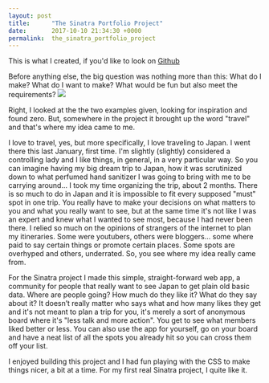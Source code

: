 ```yaml
---
layout: post
title:      "The Sinatra Portfolio Project"
date:       2017-10-10 21:34:30 +0000
permalink:  the_sinatra_portfolio_project
---
```


This is what I created, if you'd like to look on [Github](https://github.com/msickler/japan_seeings/tree/master/japan-seeings)

Before anything else, the big question was nothing more than this: What do I make? What do I want to make? What would be fun but also meet the requirements? 
![](https://i.imgur.com/59xDacN.png)

Right, I looked at the the two examples given, looking for inspiration and found zero. But, somewhere in the project it brought up the word "travel" and that's where my idea came to me. 

I love to travel, yes, but more specifically, I love traveling to Japan. I went there this last January, first time. I'm slightly (slightly) considered a controlling lady and I like things, in general, in a very particular way. So you can imagine having my big dream trip to Japan, how it was scrutinized down to what perfumed hand sanitizer I was going to bring with me to be carrying around... I took my time organizing the trip, about 2 months. 
There is so much to do in Japan and it is impossible to fit every supposed "must" spot in one trip. You really have to make your decisions on what matters to you and what you really want to see, but at the same time it's not like I was an expert and knew what I wanted to see most, because I had never been there. I relied so much on the opinions of strangers of the internet to plan my itineraries. Some were youtubers, others were bloggers... some where paid to say certain things or promote certain places. Some spots are overhyped and others, underrated. So, you see where my idea really came from. 

For the Sinatra project I made this simple, straight-forward web app, a community for people that really want to see Japan to get plain old basic data. Where are people going? How much do they like it? What do they say about it? It doesn’t really matter who says what and how many likes they get and it's not meant to plan a trip for you, it's merely a sort of anonymous board where it's "less talk and more action". You get to see what members liked better or less. You can also use the app for yourself, go on your board and have a neat list of all the spots you already hit so you can cross them off your list. 

I enjoyed building this project and I had fun playing with the CSS to make things nicer, a bit at a time. 
For my first real Sinatra project, I quite like it.  

